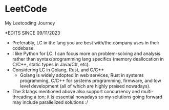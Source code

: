 # LeetCode

My Leetcoding Journey

\*EDITS SINCE 09/11/2023

- Preferably, LC in the lang you are best with/the company uses in their codebase.
- I like Python for LC. I can focus more on problem-solving and analysis rather than syntax/programming lang specifics (memory deallocation in C/C++, static types in Java/C#, etc).
- Considering LC in Golang, Rust, and C/C++
  - Golang is widely adopted in web services, Rust in systems programming, C/C++ for systems programming, firmware, and low level development (all of which are highly praised nowadays).
- The 3 langs mentioned above also support concurrency and multi-threading a ton; it is essential nowadays so my solutions going forward may include parallelized solutions :/
